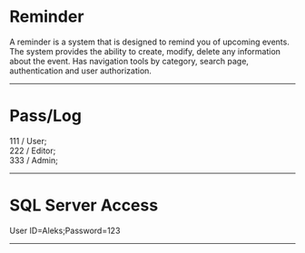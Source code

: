 # Reminder
A reminder is a system that is designed to remind you of upcoming events. The system provides the ability to create, modify, delete any information about the event. Has navigation tools by category, search page, authentication and user authorization.

<hr/>

# Pass/Log

111 / User;
<br/>
222 / Editor;
<br/>
333 / Admin;
<hr/>

# SQL Server Access

User ID=Aleks;Password=123
<hr/>

